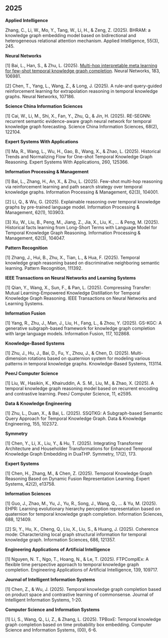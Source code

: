 ## 2025

**Applied Intelligence**

Zhang, C., Li, W., Mo, Y., Tang, W., Li, H., & Zeng, Z. (2025). BHRAM: a knowledge graph embedding model based on bidirectional and heterogeneous relational attention mechanism. Applied Intelligence, 55(3), 245.

**Neural Networks**

[1] Bai, L., Han, S., & Zhu, L. (2025). [Multi-hop interpretable meta learning for few-shot temporal knowledge graph completion](https://www.sciencedirect.com/science/article/pii/S0893608024009109). Neural Networks, 183, 106981. 

[2] Chen, T., Yang, L., Wang, Z., & Long, J. (2025). A rule-and query-guided reinforcement learning for extrapolation reasoning in temporal knowledge graphs. Neural Networks, 107186.

**Science China Information Sciences**

[1] Cai, W., Li, M., Shi, X., Fan, Y., Zhu, Q., & Jin, H. (2025). RE-SEGNN: recurrent semantic evidence-aware graph neural network for temporal knowledge graph forecasting. Science China Information Sciences, 68(2), 122104.

**Expert Systems With Applications**

[1] Ma, R., Wang, L., Wu, H., Gao, B., Wang, X., & Zhao, L. (2025). Historical Trends and Normalizing Flow for One-shot Temporal Knowledge Graph Reasoning. Expert Systems With Applications, 260, 125366.

**Information Processing & Management**

[1] Bai, L., Zhang, H., An, X., & Zhu, L. (2025). Few-shot multi-hop reasoning via reinforcement learning and path search strategy over temporal knowledge graphs. Information Processing & Management, 62(3), 104001.

[2] Li, Q., & Wu, G. (2025). Explainable reasoning over temporal knowledge graphs by pre-trained language model. Information Processing & Management, 62(1), 103903.

[3] Xu, W., Liu, B., Peng, M., Jiang, Z., Jia, X., Liu, K., ... & Peng, M. (2025). Historical facts learning from Long-Short Terms with Language Model for Temporal Knowledge Graph Reasoning. Information Processing & Management, 62(3), 104047.

**Pattern Recognition**

[1] Zhang, J., Hui, B., Zhu, X., Tian, L., & Hua, F. (2025). Temporal knowledge graph reasoning based on discriminative neighboring semantic learning. Pattern Recognition, 111392.

**IEEE Transactions on Neural Networks and Learning Systems**

[1] Qian, Y., Wang, X., Sun, F., & Pan, L. (2025). Compressing Transfer: Mutual Learning-Empowered Knowledge Distillation for Temporal Knowledge Graph Reasoning. IEEE Transactions on Neural Networks and Learning Systems.

**Information Fusion**

[1] Yang, R., Zhu, J., Man, J., Liu, H., Fang, L., & Zhou, Y. (2025). GS-KGC: A generative subgraph-based framework for knowledge graph completion with large language models. Information Fusion, 117, 102868.

**Knowledge-Based Systems**

[1] Zhu, J., Hu, J., Bai, D., Fu, Y., Zhou, J., & Chen, D. (2025). Multi-dimension rotations based on quaternion system for modeling various patterns in temporal knowledge graphs. Knowledge-Based Systems, 113114.

**PeerJ Computer Science**

[1] Liu, W., Hasikin, K., Khairuddin, A. S. M., Liu, M., & Zhao, X. (2025). A temporal knowledge graph reasoning model based on recurrent encoding and contrastive learning. PeerJ Computer Science, 11, e2595.

**Data & Knowledge Engineering**

[1] Zhu, L., Duan, X., & Bai, L. (2025). SSQTKG: A Subgraph-based Semantic Query Approach for Temporal Knowledge Graph. Data & Knowledge Engineering, 155, 102372.

**Symmetry**

[1] Chen, Y., Li, X., Liu, Y., & Hu, T. (2025). Integrating Transformer Architecture and Householder Transformations for Enhanced Temporal Knowledge Graph Embedding in DuaTHP. Symmetry, 17(2), 173.

**Expert Systems**

[1] Chen, H., Zhang, M., & Chen, Z. (2025). Temporal Knowledge Graph Reasoning Based on Dynamic Fusion Representation Learning. Expert Systems, 42(2), e13758.

**Information Sciences**

[1] Guo, J., Zhao, M., Yu, J., Yu, R., Song, J., Wang, Q., ... & Yu, M. (2025). EHPR: Learning evolutionary hierarchy perception representation based on quaternion for temporal knowledge graph completion. Information Sciences, 688, 121409.

[2] Si, Y., Hu, X., Cheng, Q., Liu, X., Liu, S., & Huang, J. (2025). Coherence mode: Characterizing local graph structural information for temporal knowledge graph. Information Sciences, 686, 121357.

**Engineering Applications of Artificial Intelligence**

[1] Nguyen, N. T., Ngo, T., Hoang, N., & Le, T. (2025). FTPComplEx: A flexible time perspective approach to temporal knowledge graph completion. Engineering Applications of Artificial Intelligence, 139, 109717.

**Journal of Intelligent Information Systems**

[1] Chen, Z., & Wu, J. (2025). Temporal knowledge graph completion based on product space and contrastive learning of commonsense. Journal of Intelligent Information Systems, 1-20.

**Computer Science and Information Systems**

[1] Li, S., Wang, Q., Li, Z., & Zhang, L. (2025). TPBoxE: Temporal knowledge graph completion based on time probability box embedding. Computer Science and Information Systems, (00), 6-6.               